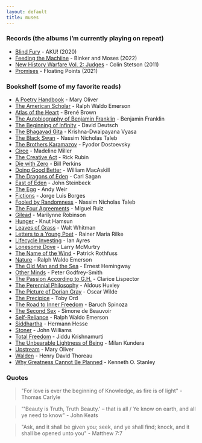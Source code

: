 ```yaml
---
layout: default
title: muses
---
```


### Records (the albums i’m currently playing on repeat)

- [Blind Fury](https://open.spotify.com/album/6kC17nZeXdCQooTRQSzX8a?autoplay=true) - AKU! (2020)
- [Feeding the Machiine](https://open.spotify.com/album/5ea09DMYFAHgWj88zLYuNm?autoplay=true) - Binker and Moses (2022)
- [New History Warfare Vol. 2: Judges](https://open.spotify.com/album/56rcjS8EZIWTXCbk1V2NBI?autoplay=true) - Colin Stetson (2011)
- [Promises](https://open.spotify.com/album/4pDYkOvRt8GA6PxpVaHnLC?autoplay=true) - Floating Points (2021)

### Bookshelf (some of my favorite reads)

- [A Poetry Handbook](https://www.goodreads.com/book/show/71652) - Mary Oliver
- [The American Scholar](https://www.goodreads.com/book/show/57272153) - Ralph Waldo Emerson
- [Atlas of the Heart](https://www.goodreads.com/book/show/58330567) - Brené Brown
- [The Autobiography of Benjamin Franklin](https://www.goodreads.com/book/show/52309) - Benjamin Franklin
- [The Beginning of Infinity](https://www.goodreads.com/book/show/10483171) - David Deutsch
- [The Bhagavad Gita](https://www.goodreads.com/book/show/34909756) - Krishna-Dwaipayana Vyasa
- [The Black Swan](https://www.goodreads.com/book/show/242472) - Nassim Nicholas Taleb
- [The Brothers Karamazov](https://www.goodreads.com/book/show/4934) - Fyodor Dostoevsky
- [Circe](https://www.goodreads.com/book/show/35959740) - Madeline Miller
- [The Creative Act](https://www.goodreads.com/book/show/60965426) - Rick Rubin
- [Die with Zero](https://www.goodreads.com/book/show/52950915) - Bill Perkins
- [Doing Good Better](https://www.goodreads.com/book/show/23398748) - William MacAskill
- [The Dragons of Eden](https://www.goodreads.com/book/show/18936642) - Carl Sagan
- [East of Eden](https://www.goodreads.com/book/show/4406) - John Steinbeck
- [The Egg](https://www.goodreads.com/book/show/17563539) - Andy Weir
- [Fictions](https://www.goodreads.com/book/show/16564) - Jorge Luis Borges
- [Fooled by Randomness](https://www.goodreads.com/book/show/38315) - Nassim Nicholas Taleb
- [The Four Agreements](https://www.goodreads.com/book/show/6596) - Miguel Ruiz
- [Gilead](https://www.goodreads.com/book/show/68210) - Marilynne Robinson
- [Hunger](https://www.goodreads.com/en/book/show/32585) - Knut Hamsun
- [Leaves of Grass](https://www.goodreads.com/book/show/765418) - Walt Whitman
- [Letters to a Young Poet](https://www.goodreads.com/book/show/13570789) - Rainer Maria Rilke
- [Lifecycle Investing](https://www.goodreads.com/book/show/7603406) - Ian Ayres
- [Lonesome Dove](https://www.goodreads.com/book/show/256008) - Larry McMurtry
- [The Name of the Wind](https://www.goodreads.com/book/show/186074.The_Name_of_the_Wind) - Patrick Rothfuss
- [Nature](https://www.goodreads.com/book/show/40069643) - Ralph Waldo Emerson
- [The Old Man and the Sea](https://www.goodreads.com/book/show/2165) - Ernest Hemingway
- [Other Minds](https://www.goodreads.com/book/show/28116739) - Peter Godfrey-Smith
- [The Passion According to G.H.](https://www.goodreads.com/book/show/153426) - Clarice Lispector
- [The Perennial Philosophy](https://www.goodreads.com/book/show/5131) - Aldous Huxley
- [The Picture of Dorian Gray](https://www.goodreads.com/book/show/5297) - Oscar Wilde
- [The Precipice](https://www.goodreads.com/book/show/46803615) - Toby Ord
- [The Road to Inner Freedom](https://www.goodreads.com/book/show/208658) - Baruch Spinoza
- [The Second Sex](https://www.goodreads.com/book/show/23346892) - Simone de Beauvoir
- [Self-Reliance](https://www.goodreads.com/book/show/55678388) - Ralph Waldo Emerson
- [Siddhartha](https://www.goodreads.com/book/show/52036) - Hermann Hesse
- [Stoner](https://www.goodreads.com/book/show/166997) - John Williams
- [Total Freedom](https://www.goodreads.com/book/show/143878) - Jiddu Krishnamurti
- [The Unbearable Lightness of Being](https://www.goodreads.com/book/show/9717) - Milan Kundera
- [Upstream](https://www.goodreads.com/review/show/6184664768) - Mary Oliver
- [Walden](https://www.goodreads.com/book/show/16902) - Henry David Thoreau
- [Why Greatness Cannot Be Planned](https://www.goodreads.com/book/show/25670869) - Kenneth O. Stanley

### Quotes

> "For love is ever the beginning of Knowledge, as fire is of light" - Thomas Carlyle

> "'Beauty is Truth, Truth Beauty.' – that is all / Ye know on earth, and all ye need to know" - John Keats

> "Ask, and it shall be given you; seek, and ye shall find; knock, and it shall be opened unto you" - Matthew 7:7
